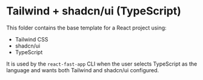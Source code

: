 # Tailwind + shadcn/ui (TypeScript)

This folder contains the base template for a React project using:

- Tailwind CSS
- shadcn/ui
- TypeScript

It is used by the `react-fast-app` CLI when the user selects TypeScript as the language and wants both Tailwind and shadcn/ui configured.
